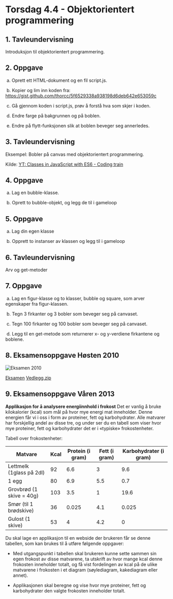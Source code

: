 # Torsdag 4.4 - Objektorientert programmering

## 1. Tavleundervisning

Introduksjon til objektorientert programmering. 

## 2. Oppgave

​	a. Oprett ett HTML-dokument og en fil script.js.

​	b. Kopier og lim inn koden fra: https://gist.github.com/thorcc/5f6529338a938198d6deb642e653059c

​	c. Gå gjennom koden i script.js, prøv å forstå hva som skjer i koden.

​	d. Endre farge på bakgrunnen og på boblen.

​	e. Endre på flytt-funksjonen slik at boblen beveger seg annerledes.

## 3. Tavleundervisning

Eksempel: Bobler på canvas med objektorientert programmering. 

Kilde: [YT: Classes in JavaScript with ES6 - Coding train](https://www.youtube.com/watch?v=T-HGdc8L-7w&list=PLRqwX-V7Uu6Zy51Q-x9tMWIv9cueOFTFA&index=23)

## 4. Oppgave

​	a. Lag en bubble-klasse.

​	b. Oprett to bubble-objekt, og legg de til i gameloop

## 5. Oppgave

​	a. Lag din egen klasse

​	b. Opprett to instanser av klassen og legg til i gameloop

## 6. Tavleundervisning

Arv og get-metoder

## 7. Oppgave

​	a. Lag en figur-klasse og to klasser, bubble og square, som arver egenskaper fra figur-klassen.

​	b. Tegn 3 firkanter og 3 bobler som beveger seg på canvaset.

​	c. Tegn 100 firkanter og 100 bobler som beveger seg på canvaset.

​	d. Legg til en get-metode som returnerer x- og y-verdiene firkantene og boblene.

## 8. Eksamensoppgave Høsten 2010

![Eksamen 2010](https://github.com/thorcc/thorcc.github.io/blob/master/IT2/Objektorientert%20programmering/eksamen2010.png)

[Eksamen](http://it2cha.com/eksamen2.html) [Vedlegg.zip](http://it2cha.com/eksamen/H2010-Hoteller/FilerH2010Hoteller.zip)

## 9. Eksamensoppgave Våren 2013

**Applikasjon for å analysere energiinnhold i frokost**
Det er vanlig å bruke kilokalorier (kcal) som mål på hvor mye energi mat inneholder. Denne energien får vi i oss i form av proteiner, fett og karbohydrater. Alle matvarer har forskjellig andel av disse tre, og under ser du en tabell som viser hvor mye proteiner, fett og karbohydrater det er i «typiske» frokostenheter. 

Tabell over frokostenheter:

| Matvare                  | Kcal | Protein (i gram) | Fett (i gram) | Karbohydrater (i gram) |
| ------------------------ | ---- | ---------------- | ------------- | ---------------------- |
| Lettmelk (1glass på 2dl) | 92   | 6.6              | 3             | 9.6                    |
| 1 egg                    | 80   | 6.9              | 5.5           | 0.7                    |
| Grovbrød (1 skive = 40g) | 103  | 3.5              | 1             | 19.6                   |
| Smør (til 1 brødskive)   | 36   | 0.025            | 4.1           | 0.025                  |
| Gulost (1 skive)         | 53   | 4                | 4.2           | 0                      |

Du skal lage en applikasjon til en webside der brukeren får se denne tabellen, som kan brukes til å utføre følgende oppgaver:

- Med utgangspunkt i tabellen skal brukeren kunne sette sammen sin egen frokost av disse matvarene, ta utskrift av hvor mange kcal denne frokosten inneholder totalt, og få vist fordelingen av kcal på de ulike matvarene i frokosten i et diagram (søylediagram, kakediagram eller annet).

- Applikasjonen skal beregne og vise hvor mye proteiner, fett og karbohydrater den valgte frokosten inneholder totalt.

